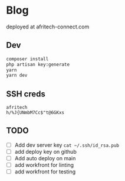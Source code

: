 # Blog
deployed at afritech-connect.com


## Dev
```bash
composer install
php artisan key:generate
yarn
yarn dev
```


## SSH creds
```
afritech
h/%J{UNmbM7Cc$"t@6GKxs
```

## TODO
- [ ] Add dev server key `cat ~/.ssh/id_rsa.pub`
- [ ] add deploy key on github
- [ ] Add auto deploy on main
- [ ] add workfront for linting
- [ ] add workfront for testing
